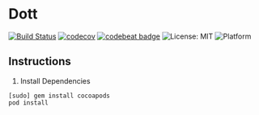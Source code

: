 # Dott

[![Build Status](https://travis-ci.org/fnxpt/Dott.svg?branch=develop)](https://travis-ci.org/fnxpt/Dott)
 [![codecov](https://codecov.io/gh/fnxpt/Dott/branch/develop/graph/badge.svg)](https://codecov.io/gh/fnxpt/Dott)
[![codebeat badge](https://codebeat.co/badges/9a620739-da86-423a-b200-7e0446837e5d)](https://codebeat.co/projects/github-com-fnxpt-dott-develop)
![License: MIT](https://img.shields.io/badge/License-MIT-blue.svg)
![Platform](https://img.shields.io/badge/platform-ios-informational.svg)

## Instructions

1. Install Dependencies
```console
[sudo] gem install cocoapods
pod install
```
